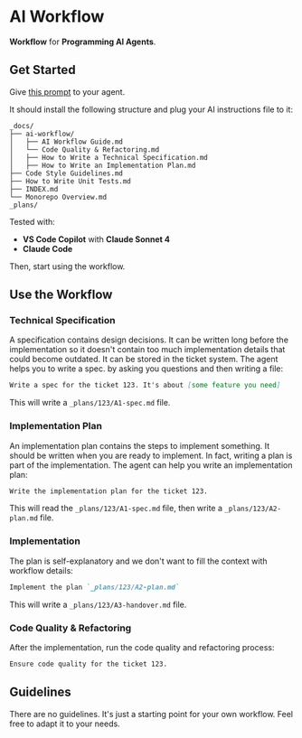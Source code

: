 # AI Workflow

**Workflow** for **Programming AI Agents**.

## Get Started

Give [this prompt](https://raw.githubusercontent.com/paleo/ai-workflow/refs/heads/main/bootstrap.md) to your agent.

It should install the following structure and plug your AI instructions file to it:

```text
_docs/
├── ai-workflow/
│   ├── AI Workflow Guide.md
│   └── Code Quality & Refactoring.md
│   ├── How to Write a Technical Specification.md
│   ├── How to Write an Implementation Plan.md
├── Code Style Guidelines.md
├── How to Write Unit Tests.md
├── INDEX.md
└── Monorepo Overview.md
_plans/
```

Tested with:

- **VS Code Copilot** with **Claude Sonnet 4**
- **Claude Code**

Then, start using the workflow.

## Use the Workflow

### Technical Specification

A specification contains design decisions. It can be written long before the implementation so it doesn't contain too much implementation details that could become outdated. It can be stored in the ticket system. The agent helps you to write a spec. by asking you questions and then writing a file:

```markdown
Write a spec for the ticket 123. It's about [some feature you need]
```

This will write a `_plans/123/A1-spec.md` file.

### Implementation Plan

An implementation plan contains the steps to implement something. It should be written when you are ready to implement. In fact, writing a plan is part of the implementation. The agent can help you write an implementation plan:

```markdown
Write the implementation plan for the ticket 123.
```

This will read the `_plans/123/A1-spec.md` file, then write a `_plans/123/A2-plan.md` file.

### Implementation

The plan is self-explanatory and we don't want to fill the context with workflow details:

```markdown
Implement the plan `_plans/123/A2-plan.md`
```

This will write a `_plans/123/A3-handover.md` file.

### Code Quality & Refactoring

After the implementation, run the code quality and refactoring process:

```markdown
Ensure code quality for the ticket 123.
```

## Guidelines

There are no guidelines. It's just a starting point for your own workflow. Feel free to adapt it to your needs.
